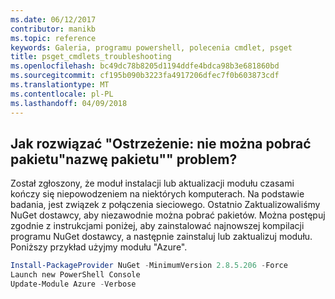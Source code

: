 ```yaml
---
ms.date: 06/12/2017
contributor: manikb
ms.topic: reference
keywords: Galeria, programu powershell, polecenia cmdlet, psget
title: psget_cmdlets_troubleshooting
ms.openlocfilehash: bc49dc78b8205d1194ddfe4bdca98b3e681860bd
ms.sourcegitcommit: cf195b090b3223fa4917206dfec7f0b603873cdf
ms.translationtype: MT
ms.contentlocale: pl-PL
ms.lasthandoff: 04/09/2018
---
```

## <a name="how-to-resolve-warning-package-your-package-name-failed-to-download-issue"></a>Jak rozwiązać "Ostrzeżenie: nie można pobrać pakietu"nazwę pakietu"" problem?




Został zgłoszony, że moduł instalacji lub aktualizacji modułu czasami kończy się niepowodzeniem na niektórych komputerach.
Na podstawie badania, jest związek z połączenia sieciowego.
Ostatnio Zaktualizowaliśmy NuGet dostawcy, aby niezawodnie można pobrać pakietów.
Można postępuj zgodnie z instrukcjami poniżej, aby zainstalować najnowszej kompilacji programu NuGet dostawcy, a następnie zainstaluj lub zaktualizuj modułu.
Poniższy przykład użyjmy modułu "Azure".

```powershell
Install-PackageProvider NuGet -MinimumVersion 2.8.5.206 -Force
Launch new PowerShell Console
Update-Module Azure -Verbose
```